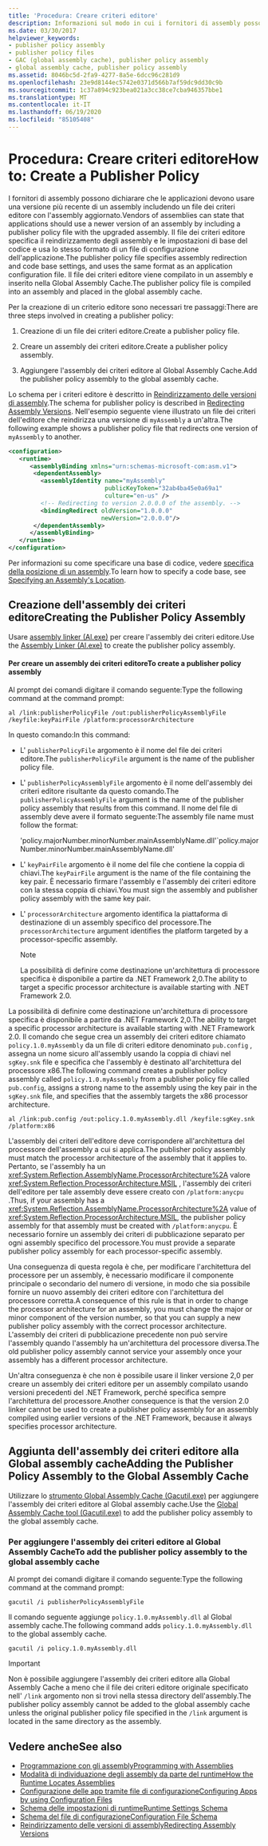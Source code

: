 ```yaml
---
title: 'Procedura: Creare criteri editore'
description: Informazioni sul modo in cui i fornitori di assembly possono creare un file dei criteri editore con un assembly aggiornato in .NET, per stabilire che le applicazioni devono usare la versione più recente.
ms.date: 03/30/2017
helpviewer_keywords:
- publisher policy assembly
- publisher policy files
- GAC (global assembly cache), publisher policy assembly
- global assembly cache, publisher policy assembly
ms.assetid: 8046bc5d-2fa9-4277-8a5e-6dcc96c281d9
ms.openlocfilehash: 23e9d8144ec5742e0371d566b7af59dc9dd30c9b
ms.sourcegitcommit: 1c37a894c923bea021a3cc38ce7cba946357bbe1
ms.translationtype: MT
ms.contentlocale: it-IT
ms.lasthandoff: 06/19/2020
ms.locfileid: "85105408"
---
```

# <a name="how-to-create-a-publisher-policy"></a><span data-ttu-id="3fb63-103">Procedura: Creare criteri editore</span><span class="sxs-lookup"><span data-stu-id="3fb63-103">How to: Create a Publisher Policy</span></span>

<span data-ttu-id="3fb63-104">I fornitori di assembly possono dichiarare che le applicazioni devono usare una versione più recente di un assembly includendo un file dei criteri editore con l'assembly aggiornato.</span><span class="sxs-lookup"><span data-stu-id="3fb63-104">Vendors of assemblies can state that applications should use a newer version of an assembly by including a publisher policy file with the upgraded assembly.</span></span> <span data-ttu-id="3fb63-105">Il file dei criteri editore specifica il reindirizzamento degli assembly e le impostazioni di base del codice e usa lo stesso formato di un file di configurazione dell'applicazione.</span><span class="sxs-lookup"><span data-stu-id="3fb63-105">The publisher policy file specifies assembly redirection and code base settings, and uses the same format as an application configuration file.</span></span> <span data-ttu-id="3fb63-106">Il file dei criteri editore viene compilato in un assembly e inserito nella Global Assembly Cache.</span><span class="sxs-lookup"><span data-stu-id="3fb63-106">The publisher policy file is compiled into an assembly and placed in the global assembly cache.</span></span>

<span data-ttu-id="3fb63-107">Per la creazione di un criterio editore sono necessari tre passaggi:</span><span class="sxs-lookup"><span data-stu-id="3fb63-107">There are three steps involved in creating a publisher policy:</span></span>

1. <span data-ttu-id="3fb63-108">Creazione di un file dei criteri editore.</span><span class="sxs-lookup"><span data-stu-id="3fb63-108">Create a publisher policy file.</span></span>

2. <span data-ttu-id="3fb63-109">Creare un assembly dei criteri editore.</span><span class="sxs-lookup"><span data-stu-id="3fb63-109">Create a publisher policy assembly.</span></span>

3. <span data-ttu-id="3fb63-110">Aggiungere l'assembly dei criteri editore al Global Assembly Cache.</span><span class="sxs-lookup"><span data-stu-id="3fb63-110">Add the publisher policy assembly to the global assembly cache.</span></span>

<span data-ttu-id="3fb63-111">Lo schema per i criteri editore è descritto in [Reindirizzamento delle versioni di assembly](redirect-assembly-versions.md).</span><span class="sxs-lookup"><span data-stu-id="3fb63-111">The schema for publisher policy is described in [Redirecting Assembly Versions](redirect-assembly-versions.md).</span></span> <span data-ttu-id="3fb63-112">Nell'esempio seguente viene illustrato un file dei criteri dell'editore che reindirizza una versione di `myAssembly` a un'altra.</span><span class="sxs-lookup"><span data-stu-id="3fb63-112">The following example shows a publisher policy file that redirects one version of `myAssembly` to another.</span></span>

```xml
<configuration>
   <runtime>
      <assemblyBinding xmlns="urn:schemas-microsoft-com:asm.v1">
       <dependentAssembly>
         <assemblyIdentity name="myAssembly"
                           publicKeyToken="32ab4ba45e0a69a1"
                           culture="en-us" />
         <!-- Redirecting to version 2.0.0.0 of the assembly. -->
         <bindingRedirect oldVersion="1.0.0.0"
                          newVersion="2.0.0.0"/>
       </dependentAssembly>
      </assemblyBinding>
   </runtime>
</configuration>
```

<span data-ttu-id="3fb63-113">Per informazioni su come specificare una base di codice, vedere [specifica della posizione di un assembly](specify-assembly-location.md).</span><span class="sxs-lookup"><span data-stu-id="3fb63-113">To learn how to specify a code base, see [Specifying an Assembly's Location](specify-assembly-location.md).</span></span>

## <a name="creating-the-publisher-policy-assembly"></a><span data-ttu-id="3fb63-114">Creazione dell'assembly dei criteri editore</span><span class="sxs-lookup"><span data-stu-id="3fb63-114">Creating the Publisher Policy Assembly</span></span>

<span data-ttu-id="3fb63-115">Usare [assembly linker (Al.exe)](../tools/al-exe-assembly-linker.md) per creare l'assembly dei criteri editore.</span><span class="sxs-lookup"><span data-stu-id="3fb63-115">Use the [Assembly Linker (Al.exe)](../tools/al-exe-assembly-linker.md) to create the publisher policy assembly.</span></span>

#### <a name="to-create-a-publisher-policy-assembly"></a><span data-ttu-id="3fb63-116">Per creare un assembly dei criteri editore</span><span class="sxs-lookup"><span data-stu-id="3fb63-116">To create a publisher policy assembly</span></span>

<span data-ttu-id="3fb63-117">Al prompt dei comandi digitare il comando seguente:</span><span class="sxs-lookup"><span data-stu-id="3fb63-117">Type the following command at the command prompt:</span></span>

```console
al /link:publisherPolicyFile /out:publisherPolicyAssemblyFile /keyfile:keyPairFile /platform:processorArchitecture
```

<span data-ttu-id="3fb63-118">In questo comando:</span><span class="sxs-lookup"><span data-stu-id="3fb63-118">In this command:</span></span>

- <span data-ttu-id="3fb63-119">L' `publisherPolicyFile` argomento è il nome del file dei criteri editore.</span><span class="sxs-lookup"><span data-stu-id="3fb63-119">The `publisherPolicyFile` argument is the name of the publisher policy file.</span></span>

- <span data-ttu-id="3fb63-120">L' `publisherPolicyAssemblyFile` argomento è il nome dell'assembly dei criteri editore risultante da questo comando.</span><span class="sxs-lookup"><span data-stu-id="3fb63-120">The `publisherPolicyAssemblyFile` argument is the name of the publisher policy assembly that results from this command.</span></span> <span data-ttu-id="3fb63-121">Il nome del file di assembly deve avere il formato seguente:</span><span class="sxs-lookup"><span data-stu-id="3fb63-121">The assembly file name must follow the format:</span></span>

  <span data-ttu-id="3fb63-122">'policy.majorNumber.minorNumber.mainAssemblyName.dll'</span><span class="sxs-lookup"><span data-stu-id="3fb63-122">\`policy.majorNumber.minorNumber.mainAssemblyName.dll'</span></span>

- <span data-ttu-id="3fb63-123">L' `keyPairFile` argomento è il nome del file che contiene la coppia di chiavi.</span><span class="sxs-lookup"><span data-stu-id="3fb63-123">The `keyPairFile` argument is the name of the file containing the key pair.</span></span> <span data-ttu-id="3fb63-124">È necessario firmare l'assembly e l'assembly dei criteri editore con la stessa coppia di chiavi.</span><span class="sxs-lookup"><span data-stu-id="3fb63-124">You must sign the assembly and publisher policy assembly with the same key pair.</span></span>

- <span data-ttu-id="3fb63-125">L' `processorArchitecture` argomento identifica la piattaforma di destinazione di un assembly specifico del processore.</span><span class="sxs-lookup"><span data-stu-id="3fb63-125">The `processorArchitecture` argument identifies the platform targeted by a processor-specific assembly.</span></span>

  > [!NOTE]
  > <span data-ttu-id="3fb63-126">La possibilità di definire come destinazione un'architettura di processore specifica è disponibile a partire da .NET Framework 2,0.</span><span class="sxs-lookup"><span data-stu-id="3fb63-126">The ability to target a specific processor architecture is available starting with .NET Framework 2.0.</span></span>

<span data-ttu-id="3fb63-127">La possibilità di definire come destinazione un'architettura di processore specifica è disponibile a partire da .NET Framework 2,0.</span><span class="sxs-lookup"><span data-stu-id="3fb63-127">The ability to target a specific processor architecture is available starting with .NET Framework 2.0.</span></span> <span data-ttu-id="3fb63-128">Il comando che segue crea un assembly dei criteri editore chiamato `policy.1.0.myAssembly` da un file di criteri editore denominato `pub.config` , assegna un nome sicuro all'assembly usando la coppia di chiavi nel `sgKey.snk` file e specifica che l'assembly è destinato all'architettura del processore x86.</span><span class="sxs-lookup"><span data-stu-id="3fb63-128">The following command creates a publisher policy assembly called `policy.1.0.myAssembly` from a publisher policy file called `pub.config`, assigns a strong name to the assembly using the key pair in the `sgKey.snk` file, and specifies that the assembly targets the x86 processor architecture.</span></span>

```console
al /link:pub.config /out:policy.1.0.myAssembly.dll /keyfile:sgKey.snk /platform:x86
```

<span data-ttu-id="3fb63-129">L'assembly dei criteri dell'editore deve corrispondere all'architettura del processore dell'assembly a cui si applica.</span><span class="sxs-lookup"><span data-stu-id="3fb63-129">The publisher policy assembly must match the processor architecture of the assembly that it applies to.</span></span> <span data-ttu-id="3fb63-130">Pertanto, se l'assembly ha un <xref:System.Reflection.AssemblyName.ProcessorArchitecture%2A> valore <xref:System.Reflection.ProcessorArchitecture.MSIL> , l'assembly dei criteri dell'editore per tale assembly deve essere creato con `/platform:anycpu` .</span><span class="sxs-lookup"><span data-stu-id="3fb63-130">Thus, if your assembly has a <xref:System.Reflection.AssemblyName.ProcessorArchitecture%2A> value of <xref:System.Reflection.ProcessorArchitecture.MSIL>, the publisher policy assembly for that assembly must be created with `/platform:anycpu`.</span></span> <span data-ttu-id="3fb63-131">È necessario fornire un assembly dei criteri di pubblicazione separato per ogni assembly specifico del processore.</span><span class="sxs-lookup"><span data-stu-id="3fb63-131">You must provide a separate publisher policy assembly for each processor-specific assembly.</span></span>

<span data-ttu-id="3fb63-132">Una conseguenza di questa regola è che, per modificare l'architettura del processore per un assembly, è necessario modificare il componente principale o secondario del numero di versione, in modo che sia possibile fornire un nuovo assembly dei criteri editore con l'architettura del processore corretta.</span><span class="sxs-lookup"><span data-stu-id="3fb63-132">A consequence of this rule is that in order to change the processor architecture for an assembly, you must change the major or minor component of the version number, so that you can supply a new publisher policy assembly with the correct processor architecture.</span></span> <span data-ttu-id="3fb63-133">L'assembly dei criteri di pubblicazione precedente non può servire l'assembly quando l'assembly ha un'architettura del processore diversa.</span><span class="sxs-lookup"><span data-stu-id="3fb63-133">The old publisher policy assembly cannot service your assembly once your assembly has a different processor architecture.</span></span>

<span data-ttu-id="3fb63-134">Un'altra conseguenza è che non è possibile usare il linker versione 2,0 per creare un assembly dei criteri editore per un assembly compilato usando versioni precedenti del .NET Framework, perché specifica sempre l'architettura del processore.</span><span class="sxs-lookup"><span data-stu-id="3fb63-134">Another consequence is that the version 2.0 linker cannot be used to create a publisher policy assembly for an assembly compiled using earlier versions of the .NET Framework, because it always specifies processor architecture.</span></span>

## <a name="adding-the-publisher-policy-assembly-to-the-global-assembly-cache"></a><span data-ttu-id="3fb63-135">Aggiunta dell'assembly dei criteri editore alla Global assembly cache</span><span class="sxs-lookup"><span data-stu-id="3fb63-135">Adding the Publisher Policy Assembly to the Global Assembly Cache</span></span>

<span data-ttu-id="3fb63-136">Utilizzare lo [strumento Global Assembly Cache (Gacutil.exe)](../tools/gacutil-exe-gac-tool.md) per aggiungere l'assembly dei criteri editore al Global assembly cache.</span><span class="sxs-lookup"><span data-stu-id="3fb63-136">Use the [Global Assembly Cache tool (Gacutil.exe)](../tools/gacutil-exe-gac-tool.md) to add the publisher policy assembly to the global assembly cache.</span></span>

### <a name="to-add-the-publisher-policy-assembly-to-the-global-assembly-cache"></a><span data-ttu-id="3fb63-137">Per aggiungere l'assembly dei criteri editore al Global Assembly Cache</span><span class="sxs-lookup"><span data-stu-id="3fb63-137">To add the publisher policy assembly to the global assembly cache</span></span>

<span data-ttu-id="3fb63-138">Al prompt dei comandi digitare il comando seguente:</span><span class="sxs-lookup"><span data-stu-id="3fb63-138">Type the following command at the command prompt:</span></span>

```console
gacutil /i publisherPolicyAssemblyFile
```

<span data-ttu-id="3fb63-139">Il comando seguente aggiunge `policy.1.0.myAssembly.dll` al Global assembly cache.</span><span class="sxs-lookup"><span data-stu-id="3fb63-139">The following command adds `policy.1.0.myAssembly.dll` to the global assembly cache.</span></span>

```console
gacutil /i policy.1.0.myAssembly.dll
```

> [!IMPORTANT]
> <span data-ttu-id="3fb63-140">Non è possibile aggiungere l'assembly dei criteri editore alla Global Assembly Cache a meno che il file dei criteri editore originale specificato nell' `/link` argomento non si trovi nella stessa directory dell'assembly.</span><span class="sxs-lookup"><span data-stu-id="3fb63-140">The publisher policy assembly cannot be added to the global assembly cache unless the original publisher policy file specified in the `/link` argument is located in the same directory as the assembly.</span></span>

## <a name="see-also"></a><span data-ttu-id="3fb63-141">Vedere anche</span><span class="sxs-lookup"><span data-stu-id="3fb63-141">See also</span></span>

- [<span data-ttu-id="3fb63-142">Programmazione con gli assembly</span><span class="sxs-lookup"><span data-stu-id="3fb63-142">Programming with Assemblies</span></span>](../../standard/assembly/index.md)
- [<span data-ttu-id="3fb63-143">Modalità di individuazione degli assembly da parte del runtime</span><span class="sxs-lookup"><span data-stu-id="3fb63-143">How the Runtime Locates Assemblies</span></span>](../deployment/how-the-runtime-locates-assemblies.md)
- [<span data-ttu-id="3fb63-144">Configurazione delle app tramite file di configurazione</span><span class="sxs-lookup"><span data-stu-id="3fb63-144">Configuring Apps by using Configuration Files</span></span>](index.md)
- [<span data-ttu-id="3fb63-145">Schema delle impostazioni di runtime</span><span class="sxs-lookup"><span data-stu-id="3fb63-145">Runtime Settings Schema</span></span>](./file-schema/runtime/index.md)
- [<span data-ttu-id="3fb63-146">Schema del file di configurazione</span><span class="sxs-lookup"><span data-stu-id="3fb63-146">Configuration File Schema</span></span>](./file-schema/index.md)
- [<span data-ttu-id="3fb63-147">Reindirizzamento delle versioni di assembly</span><span class="sxs-lookup"><span data-stu-id="3fb63-147">Redirecting Assembly Versions</span></span>](redirect-assembly-versions.md)
